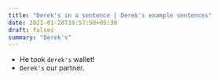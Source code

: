 ```yaml
---
title: "Derek's in a sentence | Derek's example sentences"
date: 2021-01-20T19:57:50+05:30
draft: falses
summary: "Derek's"
---
```

- He took `derek's` wallet!
- `Derek's` our partner.
                 

